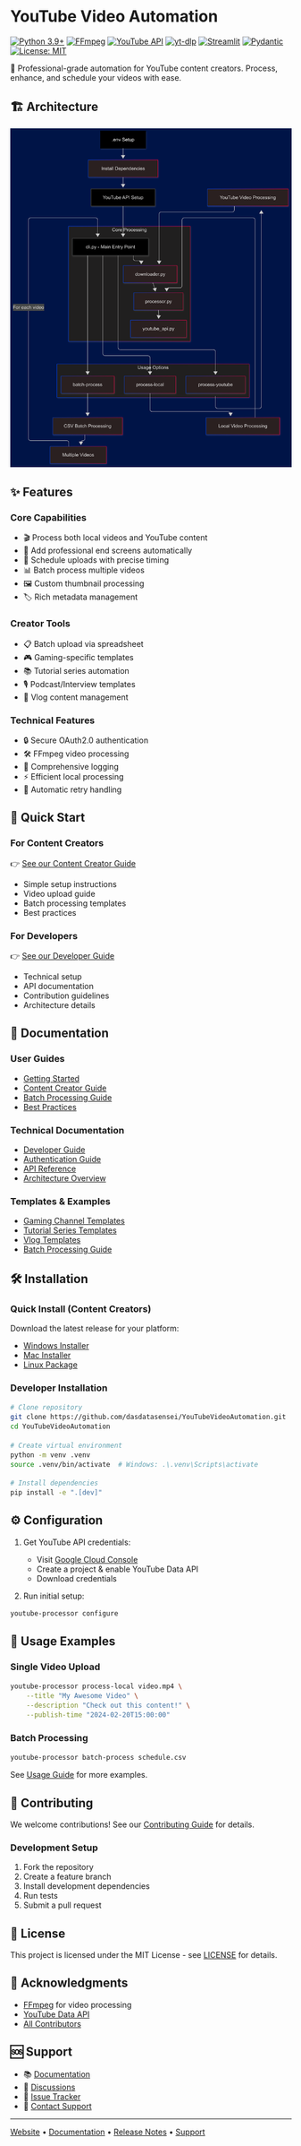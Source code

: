 # YouTube Video Automation

[![Python 3.9+](https://img.shields.io/badge/python-3.9%2B-blue.svg)](https://www.python.org/downloads/)
[![FFmpeg](https://img.shields.io/badge/FFmpeg-required-green.svg)](https://ffmpeg.org/)
[![YouTube API](https://img.shields.io/badge/YouTube%20API-v3-red.svg)](https://developers.google.com/youtube/v3)
[![yt-dlp](https://img.shields.io/badge/yt--dlp-2025.2-blue.svg)](https://github.com/yt-dlp/yt-dlp)
[![Streamlit](https://img.shields.io/badge/Streamlit-1.32.0-red.svg)](https://streamlit.io)
[![Pydantic](https://img.shields.io/badge/Pydantic-2.0%2B-orange.svg)](https://docs.pydantic.dev/)
[![License: MIT](https://img.shields.io/badge/License-MIT-yellow.svg)](https://opensource.org/licenses/MIT)

🎥 Professional-grade automation for YouTube content creators. Process, enhance, and schedule your videos with ease.

## 🏗️ Architecture

![YouTube Video Automation Architecture](assets/youtube_video_automation_screenshot.png)

## ✨ Features

### Core Capabilities

- 🎬 Process both local videos and YouTube content
- 🔄 Add professional end screens automatically
- 📅 Schedule uploads with precise timing
- 📊 Batch process multiple videos
- 🖼️ Custom thumbnail processing
- 🏷️ Rich metadata management

### Creator Tools

- 📋 Batch upload via spreadsheet
- 🎮 Gaming-specific templates
- 📚 Tutorial series automation
- 🎙️ Podcast/Interview templates
- 📱 Vlog content management

### Technical Features

- 🔒 Secure OAuth2.0 authentication
- 🛠️ FFmpeg video processing
- 📝 Comprehensive logging
- ⚡ Efficient local processing
- 🔄 Automatic retry handling

## 🚀 Quick Start

### For Content Creators

👉 [See our Content Creator Guide](https://github.com/dasdatasensei/YouTubeVideoAutomation/blob/main/docs/content_creator_guide.md)

- Simple setup instructions
- Video upload guide
- Batch processing templates
- Best practices

### For Developers

👉 [See our Developer Guide](https://github.com/dasdatasensei/YouTubeVideoAutomation/blob/main/docs/developer_guide.md)

- Technical setup
- API documentation
- Contribution guidelines
- Architecture details

## 📖 Documentation

### User Guides

- [Getting Started](https://github.com/dasdatasensei/YouTubeVideoAutomation/blob/main/docs/getting_started.md)
- [Content Creator Guide](https://github.com/dasdatasensei/YouTubeVideoAutomation/blob/main/docs/content_creator_guide.md)
- [Batch Processing Guide](https://github.com/dasdatasensei/YouTubeVideoAutomation/blob/main/docs/batch_processing.md)
- [Best Practices](https://github.com/dasdatasensei/YouTubeVideoAutomation/blob/main/docs/best_practices.md)

### Technical Documentation

- [Developer Guide](https://github.com/dasdatasensei/YouTubeVideoAutomation/blob/main/docs/developer_guide.md)
- [Authentication Guide](https://github.com/dasdatasensei/YouTubeVideoAutomation/blob/main/docs/authentication.md)
- [API Reference](https://github.com/dasdatasensei/YouTubeVideoAutomation/blob/main/docs/api_reference.md)
- [Architecture Overview](https://github.com/dasdatasensei/YouTubeVideoAutomation/blob/main/docs/architecture.md)

### Templates & Examples

- [Gaming Channel Templates](https://github.com/dasdatasensei/YouTubeVideoAutomation/blob/main/docs/templates/gaming.md)
- [Tutorial Series Templates](https://github.com/dasdatasensei/YouTubeVideoAutomation/blob/main/docs/templates/tutorials.md)
- [Vlog Templates](https://github.com/dasdatasensei/YouTubeVideoAutomation/blob/main/docs/templates/vlogs.md)
- [Batch Processing Guide](https://github.com/dasdatasensei/YouTubeVideoAutomation/blob/main/docs/batch_processing.md)

## 🛠️ Installation

### Quick Install (Content Creators)

Download the latest release for your platform:

- [Windows Installer](https://github.com/dasdatasensei/YouTubeVideoAutomation/releases/latest/download/youtube-automation-windows.exe)
- [Mac Installer](https://github.com/dasdatasensei/YouTubeVideoAutomation/releases/latest/download/youtube-automation-mac.dmg)
- [Linux Package](https://github.com/dasdatasensei/YouTubeVideoAutomation/releases/latest/download/youtube-automation-linux.deb)

### Developer Installation

```bash
# Clone repository
git clone https://github.com/dasdatasensei/YouTubeVideoAutomation.git
cd YouTubeVideoAutomation

# Create virtual environment
python -m venv .venv
source .venv/bin/activate  # Windows: .\.venv\Scripts\activate

# Install dependencies
pip install -e ".[dev]"
```

## ⚙️ Configuration

1. Get YouTube API credentials:

   - Visit [Google Cloud Console](https://console.cloud.google.com)
   - Create a project & enable YouTube Data API
   - Download credentials

2. Run initial setup:

```bash
youtube-processor configure
```

## 📝 Usage Examples

### Single Video Upload

```bash
youtube-processor process-local video.mp4 \
    --title "My Awesome Video" \
    --description "Check out this content!" \
    --publish-time "2024-02-20T15:00:00"
```

### Batch Processing

```bash
youtube-processor batch-process schedule.csv
```

See [Usage Guide](https://github.com/dasdatasensei/YouTubeVideoAutomation/blob/main/docs/usage.md) for more examples.

## 🤝 Contributing

We welcome contributions! See our [Contributing Guide](https://github.com/dasdatasensei/YouTubeVideoAutomation/blob/main/CONTRIBUTING.md) for details.

### Development Setup

1. Fork the repository
2. Create a feature branch
3. Install development dependencies
4. Run tests
5. Submit a pull request

## 📄 License

This project is licensed under the MIT License - see [LICENSE](LICENSE) for details.

## 🙏 Acknowledgments

- [FFmpeg](https://ffmpeg.org/) for video processing
- [YouTube Data API](https://developers.google.com/youtube/v3)
- [All Contributors](docs/CONTRIBUTORS.md)

## 🆘 Support

- 📚 [Documentation](https://github.com/dasdatasensei/YouTubeVideoAutomation/tree/main/docs)
- 💬 [Discussions](https://github.com/dasdatasensei/YouTubeVideoAutomation/discussions)
- 🐛 [Issue Tracker](https://github.com/dasdatasensei/YouTubeVideoAutomation/issues)
- 📧 [Contact Support](mailto:jody@thedatasensei.com)

---

[Website](https://www.thedatasensei.com) • [Documentation](https://github.com/dasdatasensei/YouTubeVideoAutomation/tree/main/docs) • [Release Notes](https://github.com/dasdatasensei/YouTubeVideoAutomation/blob/main/CHANGELOG.md) • [Support](mailto:jody@thedatasensei.com)
